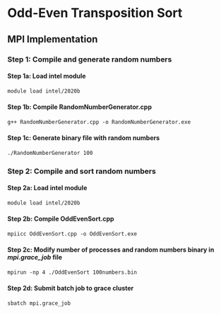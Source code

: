 # Odd-Even Transposition Sort

## MPI Implementation

### Step 1: Compile and generate random numbers

#### Step 1a: Load intel module

```txt
module load intel/2020b
```

#### Step 1b: Compile RandomNumberGenerator.cpp

```txt
g++ RandomNumberGenerator.cpp -o RandomNumberGenerator.exe
```

#### Step 1c: Generate binary file with random numbers

```txt
./RandomNumberGenerator 100
```

### Step 2: Compile and sort random numbers

#### Step 2a: Load intel module

```txt
module load intel/2020b
```

#### Step 2b: Compile OddEvenSort.cpp

```txt
mpiicc OddEvenSort.cpp -o OddEvenSort.exe
```

#### Step 2c: Modify number of processes and random numbers binary in *mpi.grace_job* file

```txt
mpirun -np 4 ./OddEvenSort 100numbers.bin
```

#### Step 2d: Submit batch job to grace cluster

```txt
sbatch mpi.grace_job
```
